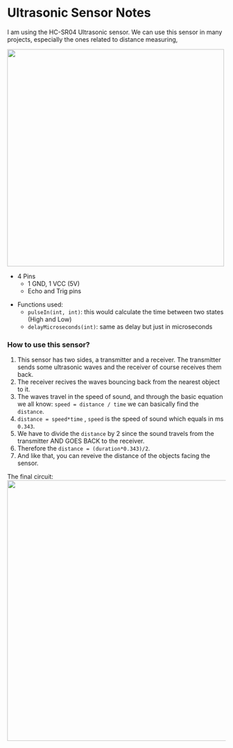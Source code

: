 # Ultrasonic Sensor Notes
I am using the HC-SR04 Ultrasonic sensor.
We can use this sensor in many projects, especially the ones related to distance measuring, 

<img src="img/image10.png" width="500">

+ 4 Pins
    * 1 GND, 1 VCC (5V)
    * Echo and Trig pins


* Functions used:
    * `pulseIn(int, int)`: this would calculate the time between two states (High and Low)
    * `delayMicroseconds(int)`: same as delay but just in microseconds

### How to use this sensor?
1. This sensor has two sides, a transmitter and a receiver. The transmitter sends some ultrasonic waves and the receiver of course receives them back.
2. The receiver recives the waves bouncing back from the nearest object to it.
3. The waves travel in the speed of sound, and through the basic equation we all know: `speed = distance / time` we can basically find the `distance`.
4. `distance = speed*time` , `speed` is the speed of sound which equals in ms `0.343`.
5. We have to divide the `distance` by 2 since the sound travels from the transmitter AND GOES BACK to the receiver.
6. Therefore the `distance = (duration*0.343)/2`.
7. And like that, you can reveive the distance of the objects facing the sensor.


The final circuit: 
<img src="img/image1457.png" width="600">

